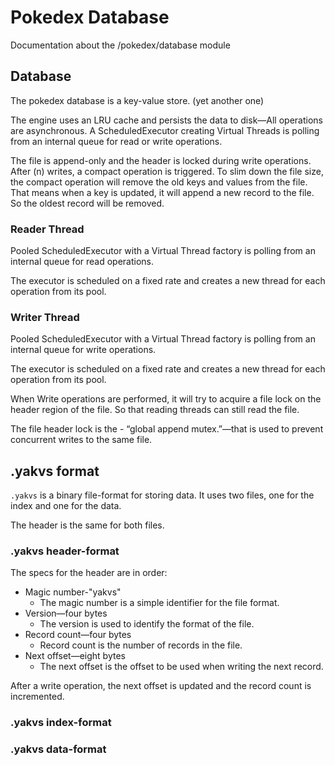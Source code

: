 # Pokedex Database

Documentation about the /pokedex/database module

## Database

The pokedex database is a key-value store. (yet another one)

The engine uses an LRU cache and persists the data to disk—All operations are asynchronous.
A ScheduledExecutor creating Virtual Threads is polling from an internal queue for read or write operations.

The file is append-only and the header is locked during write operations. After (n) writes, a compact operation is triggered.
To slim down the file size, the compact operation will remove the old keys and values from the file.
That means when a key is updated, it will append a new record to the file. So the oldest record will be removed.

### Reader Thread

Pooled ScheduledExecutor with a Virtual Thread factory is polling from an internal queue for read operations.

The executor is scheduled on a fixed rate and creates a new thread for each operation from its pool.

### Writer Thread

Pooled ScheduledExecutor with a Virtual Thread factory is polling from an internal queue for write operations.

The executor is scheduled on a fixed rate and creates a new thread for each operation from its pool.

When Write operations are performed, it will try to acquire a file lock on the header region of the file.
So that reading threads can still read the file.

The file header lock is the - “global append mutex.”—that is used to prevent concurrent writes to the same file.

## .yakvs format

`.yakvs` is a binary file-format for storing data. It uses two files, one for the index and one for the data.

The header is the same for both files.

### .yakvs header-format

The specs for the header are in order:

* Magic number-"yakvs"
    * The magic number is a simple identifier for the file format.
* Version—four bytes
    * The version is used to identify the format of the file.
* Record count—four bytes
    * Record count is the number of records in the file.
* Next offset—eight bytes
    * The next offset is the offset to be used when writing the next record.

After a write operation, the next offset is updated and the record count is incremented.

### .yakvs index-format

### .yakvs data-format